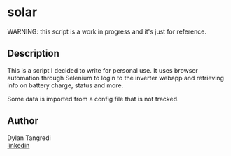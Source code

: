 # solar

WARNING: this script is a work in progress and it's just for reference.

## Description

This is a script I decided to write for personal use.
It uses browser automation through Selenium to login to the inverter webapp and retrieving info on battery charge, status and more.

Some data is imported from a config file that is not tracked.

## Author

Dylan Tangredi\
[linkedin](https://www.linkedin.com/in/dylantangredi/)

